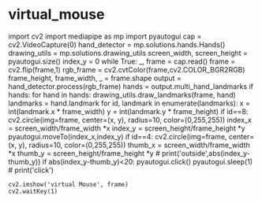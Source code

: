 # virtual_mouse
import cv2
import mediapipe as mp
import pyautogui
cap = cv2.VideoCapture(0)
hand_detector = mp.solutions.hands.Hands()
drawing_utils = mp.solutions.drawing_utils
screen_width, screen_height = pyautogui.size()
index_y = 0
while True:
    _, frame = cap.read()
    frame = cv2.flip(frame,1)
    rgb_frame = cv2.cvtColor(frame,cv2.COLOR_BGR2RGB)
    frame_height, frame_width, _ = frame.shape
    output = hand_detector.process(rgb_frame)
    hands = output.multi_hand_landmarks
    if hands:
       for hand in hands:
           drawing_utils.draw_landmarks(frame, hand)
           landmarks = hand.landmark
           for id, landmark in enumerate(landmarks):
               x = int(landmark.x * frame_width)
               y = int(landmark.y * frame_height)
               if id==8:
                   cv2.circle(img=frame, center=(x, y), radius=10, color=(0,255,255))
                   index_x = screen_width/frame_width *x
                   index_y = screen_height/frame_height *y
                   pyautogui.moveTo(index_x,index_y)
               if id==4:
                   cv2.circle(img=frame, center=(x, y), radius=10, color=(0,255,255))
                   thumb_x = screen_width/frame_width *x
                   thumb_y = screen_height/frame_height *y
                   # print('outside',abs(index_y-thumb_y))
                   if abs(index_y-thumb_y)<20:
                       pyautogui.click()
                       pyautogui.sleep(1)
                       # print('click')

    cv2.imshow('virtual Mouse', frame)
    cv2.waitKey(1)

